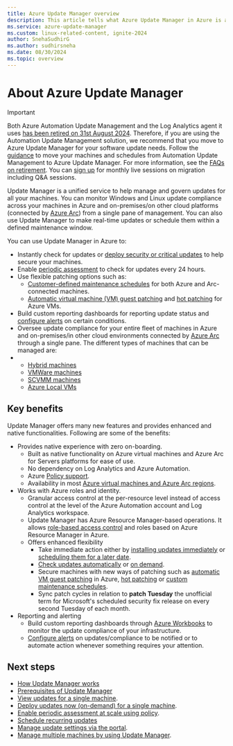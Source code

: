 ```yaml
---
title: Azure Update Manager overview
description: This article tells what Azure Update Manager in Azure is and the system updates for your Windows and Linux machines in Azure, on-premises, and other cloud environments.
ms.service: azure-update-manager
ms.custom: linux-related-content, ignite-2024
author: SnehaSudhirG
ms.author: sudhirsneha
ms.date: 08/30/2024
ms.topic: overview
---
```


# About Azure Update Manager

> [!Important]
> Both Azure Automation Update Management and the Log Analytics agent it uses [has been retired on 31st August 2024](https://azure.microsoft.com/updates/were-retiring-the-log-analytics-agent-in-azure-monitor-on-31-august-2024/). Therefore, if you are using the Automation Update Management solution, we recommend that you move to Azure Update Manager for your software update needs. Follow the [guidance](guidance-migration-automation-update-management-azure-update-manager.md#migration-scripts) to move your machines and schedules from Automation Update Management to Azure Update Manager.
> For more information, see the [FAQs on retirement](update-manager-faq.md#impact-of-log-analytics-agent-retirement). You can [sign up](https://developer.microsoft.com/reactor/?search=Azure+Update+Manager&page=1) for monthly live sessions on migration including Q&A sessions.


Update Manager is a unified service to help manage and govern updates for all your machines. You can monitor Windows and Linux update compliance across your machines in Azure and on-premises/on other cloud platforms (connected by [Azure Arc](/azure/azure-arc/)) from a single pane of management. You can also use Update Manager to make real-time updates or schedule them within a defined maintenance window. 

You can use Update Manager in Azure to:

- Instantly check for updates or [deploy security or critical updates](https://aka.ms/on-demand-patching) to help secure your machines.
- Enable [periodic assessment](https://aka.ms/umc-periodic-assessment-policy) to check for updates every 24 hours.
- Use flexible patching options such as:
    - [Customer-defined maintenance schedules](https://aka.ms/umc-scheduled-patching) for both Azure and Arc-connected machines.
    - [Automatic virtual machine (VM) guest patching](/azure/virtual-machines/automatic-vm-guest-patching) and [hot patching](/azure/automanage/automanage-hotpatch) for Azure VMs.
- Build custom reporting dashboards for reporting update status and [configure alerts](https://aka.ms/aum-alerts) on certain conditions.
- Oversee update compliance for your entire fleet of machines in Azure and on-premises/in other cloud environments connected by [Azure Arc](/azure/azure-arc/) through a single pane. The different types of machines that can be managed are:
- 
    - [Hybrid machines](/azure/azure-arc/servers/)
    - [VMWare machines](/azure/azure-arc/vmware-vsphere/)
    - [SCVMM machines](/azure/azure-arc/system-center-virtual-machine-manager/)
    - [Azure Local VMs](/azure-stack/hci/)

## Key benefits

Update Manager offers many new features and provides enhanced and native functionalities. Following are some of the benefits:

- Provides native experience with zero on-boarding.
  - Built as native functionality on Azure virtual machines and Azure Arc for Servers platforms for ease of use.
  - No dependency on Log Analytics and Azure Automation.
  - Azure [Policy support](https://aka.ms/aum-policy-support).
  - Availability in most [Azure virtual machines and Azure Arc regions](https://aka.ms/aum-supported-regions).
- Works with Azure roles and identity. 
  - Granular access control at the per-resource level instead of access control at the level of the Azure Automation account and Log Analytics workspace. 
  - Update Manager has Azure Resource Manager-based operations. It allows [role-based access control](../role-based-access-control/overview.md) and roles based on Azure Resource Manager in Azure.
  - Offers enhanced flexibility
    - Take immediate action either by [installing updates immediately](https://aka.ms/on-demand-patching) or [scheduling them for a later date](https://aka.ms/umc-scheduled-patching).
    - [Check updates automatically](https://aka.ms/aum-policy-support) or [on demand](https://aka.ms/on-demand-assessment).
    - Secure machines with new ways of patching such as [automatic VM guest patching](/azure/virtual-machines/automatic-vm-guest-patching) in Azure, [hot patching](/azure/automanage/automanage-hotpatch) or  [custom maintenance schedules](https://aka.ms/umc-scheduled-patching).
    - Sync patch cycles in relation to **patch Tuesday** the unofficial term for Microsoft's scheduled security fix release on every second Tuesday of each month. 
- Reporting and alerting
    - Build custom reporting dashboards through [Azure Workbooks](manage-workbooks.md) to monitor the update compliance of your infrastructure. 
    - [Configure alerts](https://aka.ms/aum-alerts) on updates/compliance to be notified or to automate action whenever something requires your attention. 
      

## Next steps
- [How Update Manager works](workflow-update-manager.md)
- [Prerequisites of Update Manager](prerequisites.md)
- [View updates for a single machine](view-updates.md).
- [Deploy updates now (on-demand) for a single machine](deploy-updates.md).
- [Enable periodic assessment at scale using policy](https://aka.ms/aum-policy-support).
- [Schedule recurring updates](scheduled-patching.md)
- [Manage update settings via the portal](manage-update-settings.md).
- [Manage multiple machines by using Update Manager](manage-multiple-machines.md).
